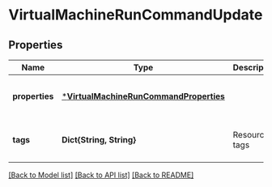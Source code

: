 # VirtualMachineRunCommandUpdate


## Properties
Name | Type | Description | Notes
------------ | ------------- | ------------- | -------------
**properties** | [***VirtualMachineRunCommandProperties**](VirtualMachineRunCommandProperties.md) |  | [optional] [default to nothing]
**tags** | **Dict{String, String}** | Resource tags | [optional] [default to nothing]


[[Back to Model list]](../README.md#models) [[Back to API list]](../README.md#api-endpoints) [[Back to README]](../README.md)


